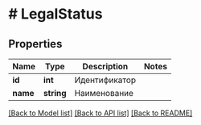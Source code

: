 # # LegalStatus

## Properties

Name | Type | Description | Notes
------------ | ------------- | ------------- | -------------
**id** | **int** | Идентификатор |
**name** | **string** | Наименование |

[[Back to Model list]](../../README.md#models) [[Back to API list]](../../README.md#endpoints) [[Back to README]](../../README.md)
